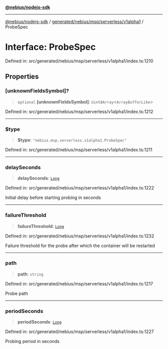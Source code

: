 [**@nebius/nodejs-sdk**](../../../../../../README.md)

---

[@nebius/nodejs-sdk](../../../../../../README.md) / [generated/nebius/msp/serverless/v1alpha1](../README.md) / ProbeSpec

# Interface: ProbeSpec

Defined in: src/generated/nebius/msp/serverless/v1alpha1/index.ts:1210

## Properties

### \[unknownFieldsSymbol\]?

> `optional` **\[unknownFieldsSymbol\]**: `Uint8Array`\<`ArrayBufferLike`\>

Defined in: src/generated/nebius/msp/serverless/v1alpha1/index.ts:1212

---

### $type

> **$type**: `"nebius.msp.serverless.v1alpha1.ProbeSpec"`

Defined in: src/generated/nebius/msp/serverless/v1alpha1/index.ts:1211

---

### delaySeconds

> **delaySeconds**: [`Long`](../../../../../../runtime/protos/core/classes/Long.md)

Defined in: src/generated/nebius/msp/serverless/v1alpha1/index.ts:1222

Initial delay before starting probing in seconds

---

### failureThreshold

> **failureThreshold**: [`Long`](../../../../../../runtime/protos/core/classes/Long.md)

Defined in: src/generated/nebius/msp/serverless/v1alpha1/index.ts:1232

Failure threshold for the probe after which the container will be restarted

---

### path

> **path**: `string`

Defined in: src/generated/nebius/msp/serverless/v1alpha1/index.ts:1217

Probe path

---

### periodSeconds

> **periodSeconds**: [`Long`](../../../../../../runtime/protos/core/classes/Long.md)

Defined in: src/generated/nebius/msp/serverless/v1alpha1/index.ts:1227

Probing period in seconds

